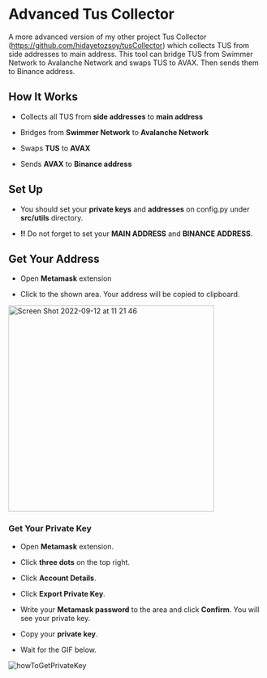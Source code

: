 # Advanced Tus Collector
A more advanced version of my other project Tus Collector (https://github.com/hidayetozsoy/tusCollector) which collects TUS from side addresses to main address. This tool can bridge TUS from Swimmer Network to Avalanche Network and swaps TUS to AVAX. Then sends them to Binance address.

## How It Works

- Collects all TUS from **side addresses** to **main address**

- Bridges from **Swimmer Network** to **Avalanche Network**

- Swaps **TUS** to **AVAX**

- Sends **AVAX** to **Binance address** 

## Set Up

- You should set your **private keys** and **addresses** on config.py under **src/utils** directory.

- **!!** Do not forget to set your **MAIN ADDRESS** and **BINANCE ADDRESS**. 

## Get Your Address
- Open **Metamask** extension

- Click to the shown area. Your address will be copied to clipboard.

<img width="405" alt="Screen Shot 2022-09-12 at 11 21 46" src="https://user-images.githubusercontent.com/60021484/189613923-2d75d3a9-79d1-4d0e-a3ee-aeee7d0dfaaa.png">

### Get Your Private Key
- Open **Metamask** extension.

- Click **three dots** on the top right.

- Click **Account Details**.

- Click **Export Private Key**.

- Write your **Metamask password** to the area and click **Confirm**. You will see your private key.

- Copy your **private key**.
- Wait for the GIF below.

![howToGetPrivateKey](https://user-images.githubusercontent.com/60021484/189709264-af5cb80f-b286-4d10-9720-f3bd27db6f59.gif)
